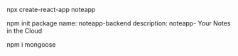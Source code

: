 <!-- install react -->
npx create-react-app noteapp

<!-- creact backend -->
npm init
package name: noteapp-backend
description:  noteapp- Your Notes in the Cloud

<!-- install mongoose -->
npm i mongoose

